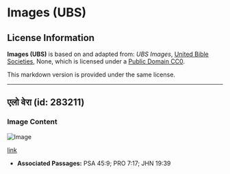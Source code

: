 # Images (UBS)

## License Information

**Images (UBS)** is based on and adapted from: _UBS Images_, [United Bible Societies](https://unitedbiblesocieties.org/), None, which is licensed under a [Public Domain CC0](https://creativecommons.org/public-domain/cc0/).

This markdown version is provided under the same license.



--------------------------------

## एलो वेरा (id: 283211)

### Image Content

![Image](https://cdn.aquifer.bible/aquifer-content/resources/Media/WEB-0023_aloe_vera.jpg)

[link](https://cdn.aquifer.bible/aquifer-content/resources/Media/WEB-0023_aloe_vera.jpg)

* **Associated Passages:** PSA 45:9; PRO 7:17; JHN 19:39

